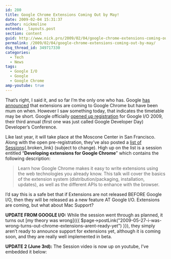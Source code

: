 ```yaml
---
id: 280
title: Google Chrome Extensions Coming Out by May!
date: 2009-02-04 15:31:37
author: nickmoline
extends: _layouts.post
section: content
guid: http://www.nick.pro/2009/02/04/google-chrome-extensions-coming-out-by-may/
permalink: /2009/02/04/google-chrome-extensions-coming-out-by-may/
dsq_thread_id: 349717330
categories:
  - Tech
  - News
tags:
  - Google I/O
  - Google
  - Google Chrome
amp-youtube: true
---
```

That&#8217;s right, I said it, and so far I&#8217;m the only one who has. Google [has announced](http://news.cnet.com/8301-17939_109-10110247-2.html) that extensions are coming to Google Chrome but have been mum on when. However I saw something today, that indicates the timetable may be short. Google officially [opened up registration](http://code.google.com/events/io/) for Google I/O 2009, their third annual (first one was just called Google Developer Day) Developer&#8217;s Conference.

<!--more-->

<amp-img title="Google Chrome Extensions Session at Google I/O 2009" src="{{ site.baseurl }}/wp-content/uploads/sites/4/2009/02/region-capture-2.webp" alt="Google Chrome Extensions Session at Google I/O 2009" width="835" height="345" layout="responsive" lightbox>
  <amp-img fallback title="Google Chrome Extensions Session at Google I/O 2009" src="{{ site.baseurl }}/wp-content/uploads/sites/4/2009/02/region-capture-2.png" alt="Google Chrome Extensions Session at Google I/O 2009" width="835" height="345" layout="responsive" lightbox></amp-img>
</amp-img>

Like last year, it will take place at the Moscone Center in San Francisco. Along with the open pre-registration, they&#8217;ve also posted a [list of Sessions](http://code.google.com/events/io/sessions.html){.broken_link} (subject to change). High up on the list is a session entitled &#8220;**Developing extensions for Google Chrome**&#8221; which contains the following description:

> Learn how Google Chrome makes it easy to write extensions using the web technologies you already know. This talk will cover the basics of the extension system (distribution/packaging, installation, updates), as well as the different APIs to enhance with the browser.

I&#8217;d say this is a safe bet that if Extensions are not released BEFORE Google I/O, then they will be released as a new feature AT Google I/O. Extensions are coming, but what about Mac Support?

**UPDATE FROM GOOGLE I/O:** While the session went through as planned, it turns out [my theory was wrong]({{ $page->postLink("2009-05-27-i-was-wrong-turns-out-chrome-extensions-arent-ready-yet") }}), they simply aren&#8217;t ready to announce support for extensions yet, although it is coming soon, and they are really well implemented in beta.

**UPDATE 2 (June 3rd):** The Session video is now up on youtube, I&#8217;ve embedded it below:

<amp-youtube data-videoid="g03bcb70kFQ" layout="responsive" width="480" height="360"></amp-youtube>
